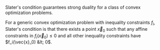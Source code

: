 Slater's condition guarantees strong duality for a class of convex optimization problems.

For a generic convex optimization problem with inequality constraints $f_i$, Slater's condition is that there exists a point $\vec{x}_0$ such that any affine constraints in $f_i(\vec{x}_0) \leq 0$ and all other inequality constraints have $f_i(\vec{x}_0) &lt; 0$.